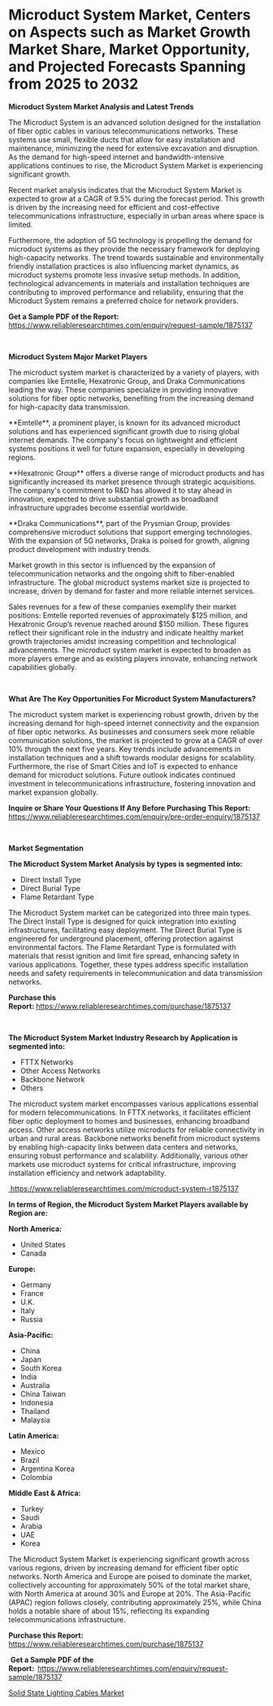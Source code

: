 <p><h1>Microduct System Market, Centers on Aspects such as Market Growth Market Share, Market Opportunity, and Projected Forecasts Spanning from 2025 to 2032</h1></p><p><strong>Microduct System Market Analysis and Latest Trends</strong></p>
<p><p>The Microduct System is an advanced solution designed for the installation of fiber optic cables in various telecommunications networks. These systems use small, flexible ducts that allow for easy installation and maintenance, minimizing the need for extensive excavation and disruption. As the demand for high-speed internet and bandwidth-intensive applications continues to rise, the Microduct System Market is experiencing significant growth.</p><p>Recent market analysis indicates that the Microduct System Market is expected to grow at a CAGR of 9.5% during the forecast period. This growth is driven by the increasing need for efficient and cost-effective telecommunications infrastructure, especially in urban areas where space is limited. </p><p>Furthermore, the adoption of 5G technology is propelling the demand for microduct systems as they provide the necessary framework for deploying high-capacity networks. The trend towards sustainable and environmentally friendly installation practices is also influencing market dynamics, as microduct systems promote less invasive setup methods. In addition, technological advancements in materials and installation techniques are contributing to improved performance and reliability, ensuring that the Microduct System remains a preferred choice for network providers.</p></p>
<p><strong>Get a Sample PDF of the Report:&nbsp;</strong> <a href="https://www.reliableresearchtimes.com/enquiry/request-sample/1875137?utm_campaign=2931&utm_medium=2&utm_source=Github&utm_content=ia&utm_term=07042025&utm_id=microduct-system">https://www.reliableresearchtimes.com/enquiry/request-sample/1875137</a></p>
<p>&nbsp;</p>
<p><strong>Microduct System Major Market Players</strong></p>
<p><p>The microduct system market is characterized by a variety of players, with companies like Emtelle, Hexatronic Group, and Draka Communications leading the way. These companies specialize in providing innovative solutions for fiber optic networks, benefiting from the increasing demand for high-capacity data transmission.</p><p>**Emtelle**, a prominent player, is known for its advanced microduct solutions and has experienced significant growth due to rising global internet demands. The company's focus on lightweight and efficient systems positions it well for future expansion, especially in developing regions.</p><p>**Hexatronic Group** offers a diverse range of microduct products and has significantly increased its market presence through strategic acquisitions. The company's commitment to R&D has allowed it to stay ahead in innovation, expected to drive substantial growth as broadband infrastructure upgrades become essential worldwide.</p><p>**Draka Communications**, part of the Prysmian Group, provides comprehensive microduct solutions that support emerging technologies. With the expansion of 5G networks, Draka is poised for growth, aligning product development with industry trends.</p><p>Market growth in this sector is influenced by the expansion of telecommunication networks and the ongoing shift to fiber-enabled infrastructure. The global microduct systems market size is projected to increase, driven by demand for faster and more reliable internet services.</p><p>Sales revenues for a few of these companies exemplify their market positions: Emtelle reported revenues of approximately $125 million, and Hexatronic Group’s revenue reached around $150 million. These figures reflect their significant role in the industry and indicate healthy market growth trajectories amidst increasing competition and technological advancements. The microduct system market is expected to broaden as more players emerge and as existing players innovate, enhancing network capabilities globally.</p></p>
<p>&nbsp;</p>
<p><strong>What Are The Key Opportunities For Microduct System Manufacturers?</strong></p>
<p><p>The microduct system market is experiencing robust growth, driven by the increasing demand for high-speed internet connectivity and the expansion of fiber optic networks. As businesses and consumers seek more reliable communication solutions, the market is projected to grow at a CAGR of over 10% through the next five years. Key trends include advancements in installation techniques and a shift towards modular designs for scalability. Furthermore, the rise of Smart Cities and IoT is expected to enhance demand for microduct solutions. Future outlook indicates continued investment in telecommunications infrastructure, fostering innovation and market expansion globally.</p></p>
<p><strong>Inquire or Share Your Questions If Any Before Purchasing This Report:</strong> <a href="https://www.reliableresearchtimes.com/enquiry/pre-order-enquiry/1875137?utm_campaign=2931&utm_medium=2&utm_source=Github&utm_content=ia&utm_term=07042025&utm_id=microduct-system">https://www.reliableresearchtimes.com/enquiry/pre-order-enquiry/1875137</a></p>
<p>&nbsp;</p>
<p><strong>Market Segmentation</strong></p>
<p><strong>The Microduct System Market Analysis by types is segmented into:</strong></p>
<p><ul><li>Direct Install Type</li><li>Direct Burial Type</li><li>Flame Retardant Type</li></ul></p>
<p><p>The Microduct System market can be categorized into three main types. The Direct Install Type is designed for quick integration into existing infrastructures, facilitating easy deployment. The Direct Burial Type is engineered for underground placement, offering protection against environmental factors. The Flame Retardant Type is formulated with materials that resist ignition and limit fire spread, enhancing safety in various applications. Together, these types address specific installation needs and safety requirements in telecommunication and data transmission networks.</p></p>
<p><strong>Purchase this Report:&nbsp;</strong><a href="https://www.reliableresearchtimes.com/purchase/1875137?utm_campaign=2931&utm_medium=2&utm_source=Github&utm_content=ia&utm_term=07042025&utm_id=microduct-system">https://www.reliableresearchtimes.com/purchase/1875137</a></p>
<p>&nbsp;</p>
<p><strong>The Microduct System Market Industry Research by Application is segmented into:</strong></p>
<p><ul><li>FTTX Networks</li><li>Other Access Networks</li><li>Backbone Network</li><li>Others</li></ul></p>
<p><p>The microduct system market encompasses various applications essential for modern telecommunications. In FTTX networks, it facilitates efficient fiber optic deployment to homes and businesses, enhancing broadband access. Other access networks utilize microducts for reliable connectivity in urban and rural areas. Backbone networks benefit from microduct systems by enabling high-capacity links between data centers and networks, ensuring robust performance and scalability. Additionally, various other markets use microduct systems for critical infrastructure, improving installation efficiency and network adaptability.</p></p>
<p><a href="https://www.reliableresearchtimes.com/microduct-system-r1875137?utm_campaign=2931&utm_medium=2&utm_source=Github&utm_content=ia&utm_term=07042025&utm_id=microduct-system">&nbsp;https://www.reliableresearchtimes.com/microduct-system-r1875137</a></p>
<p><strong>In terms of Region, the Microduct System Market Players available by Region are:</strong></p>
<p>
    <p> <strong> North America: </strong>
        <ul>
            <li>United States</li>
            <li>Canada</li>
        </ul>
        </p> 
    <p> <strong> Europe: </strong>
        <ul>
            <li>Germany</li>
            <li>France</li>
            <li>U.K.</li>
            <li>Italy</li>
            <li>Russia</li>
        </ul>
        </p> 
    <p> <strong> Asia-Pacific: </strong>
        <ul>
            <li>China</li>
            <li>Japan</li>
            <li>South Korea</li>
            <li>India</li>
            <li>Australia</li>
            <li>China Taiwan</li>
            <li>Indonesia</li>
            <li>Thailand</li>
            <li>Malaysia</li>
        </ul>
        </p> 
    <p> <strong> Latin America: </strong>
        <ul>
            <li>Mexico</li>
            <li>Brazil</li>
            <li>Argentina Korea</li>
            <li>Colombia</li>
        </ul>
        </p> 
    <p> <strong> Middle East & Africa: </strong>
        <ul>
            <li>Turkey</li>
            <li>Saudi</li>
            <li>Arabia</li>
            <li>UAE</li>
            <li>Korea</li>
        </ul>
    </p>
    </p>
<p><p>The Microduct System Market is experiencing significant growth across various regions, driven by increasing demand for efficient fiber optic networks. North America and Europe are poised to dominate the market, collectively accounting for approximately 50% of the total market share, with North America at around 30% and Europe at 20%. The Asia-Pacific (APAC) region follows closely, contributing approximately 25%, while China holds a notable share of about 15%, reflecting its expanding telecommunications infrastructure.</p></p>
<p><strong>Purchase this Report: </strong><a href="https://www.reliableresearchtimes.com/purchase/1875137?utm_campaign=2931&utm_medium=2&utm_source=Github&utm_content=ia&utm_term=07042025&utm_id=microduct-system">https://www.reliableresearchtimes.com/purchase/1875137</a></p>
<p>&nbsp;<strong>Get a Sample PDF of the Report:&nbsp;&nbsp;</strong><a href="https://www.reliableresearchtimes.com/enquiry/request-sample/1875137?utm_campaign=2931&utm_medium=2&utm_source=Github&utm_content=ia&utm_term=07042025&utm_id=microduct-system">https://www.reliableresearchtimes.com/enquiry/request-sample/1875137</a></p>
<p><strong></strong></p>
<p><p><a href="https://github.com/ajayanhaizan/Market-Research-Report-List-1/blob/main/solid-state-lighting-cables-market.md?utm_campaign=2931&utm_medium=2&utm_source=Github&utm_content=ia&utm_term=07042025&utm_id=microduct-system">Solid State Lighting Cables Market</a></p></p>